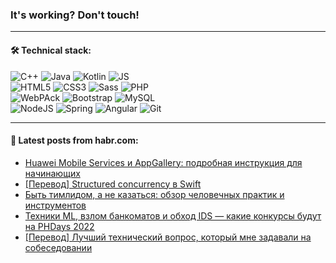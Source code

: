### It's working? Don't touch!

---

#### 🛠️ Technical stack:

![C++](https://img.shields.io/badge/C++-informational?logo=c%2B%2B&style=flat&logoColor=white&color=9C033A)
![Java](https://img.shields.io/badge/Java-informational?logo=java&style=flat&logoColor=white&color=007396)
![Kotlin](https://img.shields.io/badge/Kotlin-informational?logo=Kotlin&style=flat&logoColor=white&color=0095D5)
![JS](https://img.shields.io/badge/JS-informational?logo=javaScript&style=flat&logoColor=black&color=F7Df1E) <br>
![HTML5](https://img.shields.io/badge/HTML5-informational?logo=html5&style=flat&logoColor=white&color=E34F26)
![CSS3](https://img.shields.io/badge/CSS3-informational?logo=css3&style=flat&logoColor=white&color=157286)
![Sass](https://img.shields.io/badge/Saas-informational?logo=sass&style=flat&logoColor=white&color=hotpink)
![PHP](https://img.shields.io/badge/PHP-informational?logo=php&style=flat&logoColor=white&color=777BB4) <br>
![WebPAck](https://img.shields.io/badge/WebPack-informational?logo=webPack&style=flat&logoColor=white&color=FF6F00)
![Bootstrap](https://img.shields.io/badge/Bootstrap-informational?logo=Bootstrap&style=flat&logoColor=white&color=7952B3)
![MySQL](https://img.shields.io/badge/MySQL-informational?logo=MySQL&style=flat&logoColor=white&color=00f) <br>
![NodeJS](https://img.shields.io/badge/NodeJS-informational?logo=node.js&style=flat&logoColor=white&color=43853D)
![Spring](https://img.shields.io/badge/Spring-informational?logo=Spring&style=flat&logoColor=white&color=0A9EDC)
![Angular](https://img.shields.io/badge/Vue-informational?logo=vue.js&style=flat&logoColor=white&color=red)
![Git](https://img.shields.io/badge/Git-informational?logo=git&style=flat&logoColor=white&color=darkorange)

___

#### 💬 Latest posts from habr.com:

<!-- BLOG-POST-LIST:START -->
- [Huawei Mobile Services и AppGallery: подробная инструкция для начинающих](https://habr.com/ru/post/662297/?utm_source=habrahabr&utm_medium=rss&utm_campaign=662297)
- [[Перевод] Structured concurrency в Swift](https://habr.com/ru/post/660611/?utm_source=habrahabr&utm_medium=rss&utm_campaign=660611)
- [Быть тимлидом, а не казаться: обзор человечных практик и инструментов](https://habr.com/ru/post/662075/?utm_source=habrahabr&utm_medium=rss&utm_campaign=662075)
- [Техники ML, взлом банкоматов и обход IDS — какие конкурсы будут на PHDays 2022](https://habr.com/ru/post/662253/?utm_source=habrahabr&utm_medium=rss&utm_campaign=662253)
- [[Перевод] Лучший технический вопрос, который мне задавали на собеседовании](https://habr.com/ru/post/662247/?utm_source=habrahabr&utm_medium=rss&utm_campaign=662247)
<!-- BLOG-POST-LIST:END -->
